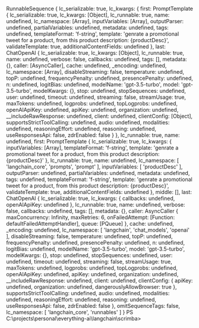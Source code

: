 RunnableSequence {
  lc_serializable: true,
  lc_kwargs: {
    first: PromptTemplate {
      lc_serializable: true,
      lc_kwargs: [Object],
      lc_runnable: true,
      name: undefined,
      lc_namespace: [Array],
      inputVariables: [Array],
      outputParser: undefined,
      partialVariables: undefined,
      metadata: undefined,
      tags: undefined,
      templateFormat: 'f-string',
      template: 'genrate a promotional tweet for a product, from this product description: {productDesc}',
      validateTemplate: true,
      additionalContentFields: undefined
    },
    last: ChatOpenAI {
      lc_serializable: true,
      lc_kwargs: [Object],
      lc_runnable: true,
      name: undefined,
      verbose: false,
      callbacks: undefined,
      tags: [],
      metadata: {},
      caller: [AsyncCaller],
      cache: undefined,
      _encoding: undefined,
      lc_namespace: [Array],
      disableStreaming: false,
      temperature: undefined,
      topP: undefined,
      frequencyPenalty: undefined,
      presencePenalty: undefined,
      n: undefined,
      logitBias: undefined,
      modelName: 'gpt-3.5-turbo',
      model: 'gpt-3.5-turbo',
      modelKwargs: {},
      stop: undefined,
      stopSequences: undefined,
      user: undefined,
      timeout: undefined,
      streaming: false,
      streamUsage: true,
      maxTokens: undefined,
      logprobs: undefined,
      topLogprobs: undefined,
      openAIApiKey: undefined,
      apiKey: undefined,
      organization: undefined,
      __includeRawResponse: undefined,
      client: undefined,
      clientConfig: [Object],
      supportsStrictToolCalling: undefined,
      audio: undefined,
      modalities: undefined,
      reasoningEffort: undefined,
      reasoning: undefined,
      useResponsesApi: false,
      zdrEnabled: false
    }
  },
  lc_runnable: true,
  name: undefined,
  first: PromptTemplate {
    lc_serializable: true,
    lc_kwargs: {
      inputVariables: [Array],
      templateFormat: 'f-string',
      template: 'genrate a promotional tweet for a product, from this product description: {productDesc}'
    },
    lc_runnable: true,
    name: undefined,
    lc_namespace: [ 'langchain_core', 'prompts', 'prompt' ],
    inputVariables: [ 'productDesc' ],
    outputParser: undefined,
    partialVariables: undefined,
    metadata: undefined,
    tags: undefined,
    templateFormat: 'f-string',
    template: 'genrate a promotional tweet for a product, from this product description: {productDesc}',
    validateTemplate: true,
    additionalContentFields: undefined
  },
  middle: [],
  last: ChatOpenAI {
    lc_serializable: true,
    lc_kwargs: { callbacks: undefined, openAIApiKey: undefined },
    lc_runnable: true,
    name: undefined,
    verbose: false,
    callbacks: undefined,
    tags: [],
    metadata: {},
    caller: AsyncCaller {
      maxConcurrency: Infinity,
      maxRetries: 6,
      onFailedAttempt: [Function: defaultFailedAttemptHandler],
      queue: [PQueue]
    },
    cache: undefined,
    _encoding: undefined,
    lc_namespace: [ 'langchain', 'chat_models', 'openai' ],
    disableStreaming: false,
    temperature: undefined,
    topP: undefined,
    frequencyPenalty: undefined,
    presencePenalty: undefined,
    n: undefined,
    logitBias: undefined,
    modelName: 'gpt-3.5-turbo',
    model: 'gpt-3.5-turbo',
    modelKwargs: {},
    stop: undefined,
    stopSequences: undefined,
    user: undefined,
    timeout: undefined,
    streaming: false,
    streamUsage: true,
    maxTokens: undefined,
    logprobs: undefined,
    topLogprobs: undefined,
    openAIApiKey: undefined,
    apiKey: undefined,
    organization: undefined,
    __includeRawResponse: undefined,
    client: undefined,
    clientConfig: {
      apiKey: undefined,
      organization: undefined,
      dangerouslyAllowBrowser: true
    },
    supportsStrictToolCalling: undefined,
    audio: undefined,
    modalities: undefined,
    reasoningEffort: undefined,
    reasoning: undefined,
    useResponsesApi: false,
    zdrEnabled: false
  },
  omitSequenceTags: false,
  lc_namespace: [ 'langchain_core', 'runnables' ]
}
PS C:\projects\personal\everything-ai\langchain\scrimba> 